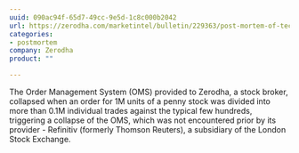 ```yaml
---
uuid: 090ac94f-65d7-49cc-9e5d-1c8c000b2042
url: https://zerodha.com/marketintel/bulletin/229363/post-mortem-of-technical-issue-august-29-2019
categories:
- postmortem
company: Zerodha
product: ""

---
```


The Order Management System (OMS) provided to Zerodha, a stock broker, collapsed when an order for 1M units of a penny stock was divided into more than 0.1M individual trades against the typical few hundreds, triggering a collapse of the OMS, which was not encountered prior by its provider - Refinitiv (formerly Thomson Reuters), a subsidiary of the London Stock Exchange.
